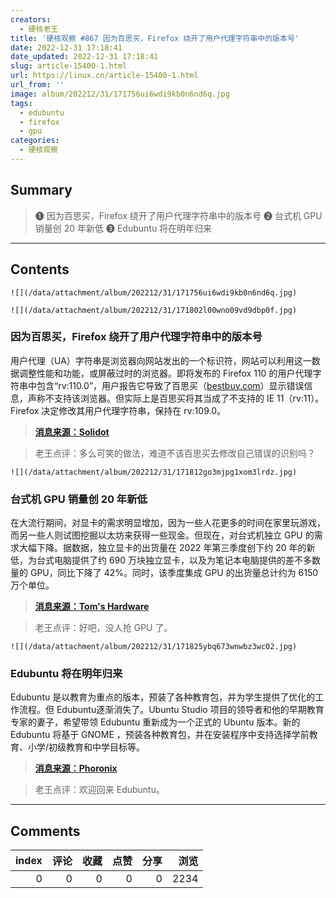 ```yaml
---
creators:
  - 硬核老王
title: '硬核观察 #867 因为百思买，Firefox 绕开了用户代理字符串中的版本号'
date: 2022-12-31 17:18:41
date_updated: 2022-12-31 17:18:41
slug: article-15400-1.html
url: https://linux.cn/article-15400-1.html
url_from: ''
image: album/202212/31/171756ui6wdi9kb0n6nd6q.jpg
tags:
  - edubuntu
  - firefox
  - gpu
categories:
  - 硬核观察
---
```


## Summary

> ❶ 因为百思买，Firefox 绕开了用户代理字符串中的版本号
> ❷ 台式机 GPU 销量创 20 年新低
> ❸ Edubuntu 将在明年归来

***

<!-- more -->

## Contents

`![](/data/attachment/album/202212/31/171756ui6wdi9kb0n6nd6q.jpg)`

`![](/data/attachment/album/202212/31/171802l00wno09vd9dbp0f.jpg)`

### 因为百思买，Firefox 绕开了用户代理字符串中的版本号

用户代理（UA）字符串是浏览器向网站发出的一个标识符，网站可以利用这一数据调整性能和功能，或屏蔽过时的浏览器。即将发布的 Firefox 110 的用户代理字符串中包含“rv:110.0”，用户报告它导致了百思买（[bestbuy.com](http://bestbuy.com/)）显示错误信息，声称不支持该浏览器。但实际上是百思买将其当成了不支持的 IE 11（rv:11）。Firefox 决定修改其用户代理字符串，保持在 rv:109.0。

> 
> **[消息来源：Solidot](https://www.solidot.org/story?sid=73776)**
> 
> 
> 

> 
> 老王点评：多么可笑的做法，难道不该百思买去修改自己错误的识别吗？
> 
> 
> 

`![](/data/attachment/album/202212/31/171812go3mjpg1xom3lrdz.jpg)`

### 台式机 GPU 销量创 20 年新低

在大流行期间，对显卡的需求明显增加，因为一些人花更多的时间在家里玩游戏，而另一些人则试图挖掘以太坊来获得一些现金。但现在，对台式机独立 GPU 的需求大幅下降。据数据，独立显卡的出货量在 2022 年第三季度创下约 20 年的新低，为台式电脑提供了约 690 万块独立显卡，以及为笔记本电脑提供的差不多数量的 GPU，同比下降了 42%。同时，该季度集成 GPU 的出货量总计约为 6150 万个单位。

> 
> **[消息来源：Tom's Hardware](https://www.tomshardware.com/news/sales-of-desktop-graphics-cards-hit-20-year-low)**
> 
> 
> 

> 
> 老王点评：好吧，没人抢 GPU 了。
> 
> 
> 

`![](/data/attachment/album/202212/31/171825ybq673wnwbz3wc02.jpg)`

### Edubuntu 将在明年归来

Edubuntu 是以教育为重点的版本，预装了各种教育包，并为学生提供了优化的工作流程。但 Edubuntu逐渐消失了。Ubuntu Studio 项目的领导者和他的早期教育专家的妻子，希望带领 Edubuntu 重新成为一个正式的 Ubuntu 版本。新的 Edubuntu 将基于 GNOME ，预装各种教育包，并在安装程序中支持选择学前教育、小学/初级教育和中学目标等。

> 
> **[消息来源：Phoronix](https://www.phoronix.com/news/Edubuntu-2023)**
> 
> 
> 

> 
> 老王点评：欢迎回来 Edubuntu。
> 
> 
>

***

## Comments


|   index |   评论 |   收藏 |   点赞 |   分享 |   浏览 |
|--------:|-------:|-------:|-------:|-------:|-------:|
|       0 |      0 |      0 |      0 |      0 |   2234 |
